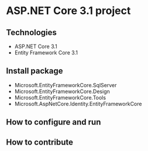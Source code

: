 # ASP.NET Core 3.1 project

## Technologies
- ASP.NET Core 3.1
- Entity Framework Core 3.1
## Install package
- Microsoft.EntityFrameworkCore.SqlServer
- Microsoft.EntityFrameworkCore.Design
- Microsoft.EntityFrameworkCore.Tools
- Microsoft.AspNetCore.Identity.EntityFrameworkCore
## How to configure and run

## How to contribute